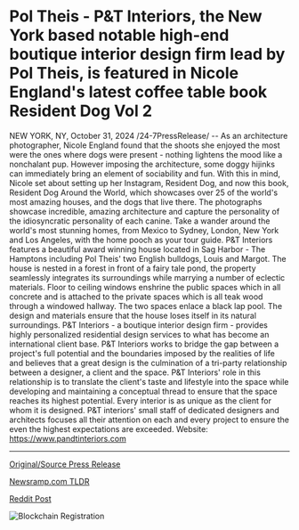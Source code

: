 # Pol Theis - P&T Interiors, the New York based notable high-end boutique interior design firm lead by Pol Theis, is featured in Nicole England's latest coffee table book Resident Dog Vol 2

NEW YORK, NY, October 31, 2024 /24-7PressRelease/ -- As an architecture photographer, Nicole England found that the shoots she enjoyed the most were the ones where dogs were present - nothing lightens the mood like a nonchalant pup. However imposing the architecture, some doggy hijinks can immediately bring an element of sociability and fun. With this in mind, Nicole set about setting up her Instagram, Resident Dog, and now this book, Resident Dog Around the World, which showcases over 25 of the world's most amazing houses, and the dogs that live there.   The photographs showcase incredible, amazing architecture and capture the personality of the idiosyncratic personality of each canine. Take a wander around the world's most stunning homes, from Mexico to Sydney, London, New York and Los Angeles, with the home pooch as your tour guide.   P&T Interiors features a beautiful award winning house located in Sag Harbor - The Hamptons including Pol Theis' two English bulldogs, Louis and Margot. The house is nested in a forest in front of a fairy tale pond, the property seamlessly integrates its surroundings while marrying a number of eclectic materials. Floor to ceiling windows enshrine the public spaces which in all concrete and is attached to the private spaces which is all teak wood through a windowed hallway. The two spaces enlace a black lap pool. The design and materials ensure that the house loses itself in its natural surroundings.  P&T Interiors - a boutique interior design firm - provides highly personalized residential design services to what has become an international client base. P&T Interiors works to bridge the gap between a project's full potential and the boundaries imposed by the realities of life and believes that a great design is the culmination of a tri-party relationship between a designer, a client and the space. P&T Interiors' role in this relationship is to translate the client's taste and lifestyle into the space while developing and maintaining a conceptual thread to ensure that the space reaches its highest potential. Every interior is as unique as the client for whom it is designed. P&T interiors' small staff of dedicated designers and architects focuses all their attention on each and every project to ensure the even the highest expectations are exceeded.  Website: https://www.pandtinteriors.com 

---

[Original/Source Press Release](https://www.24-7pressrelease.com/press-release/515735/pol-theis-pt-interiors-the-new-york-based-notable-high-end-boutique-interior-design-firm-lead-by-pol-theis-is-featured-in-nicole-englands-latest-coffee-table-book-resident-dog-vol-2)
                    

[Newsramp.com TLDR](https://newsramp.com/curated-news/resident-dog-around-the-world-a-visual-tour-of-stunning-homes-and-their-canine-residents/9ff8c38b3b50cfd66f90b99da5ae288b) 

 



[Reddit Post](https://www.reddit.com/r/Lifestyle_Culture/comments/1gg8t0i/resident_dog_around_the_world_a_visual_tour_of/) 



![Blockchain Registration](https://cdn.newsramp.app/24-7PressRelease/qrcode/2410/31/goldS_N_.webp)